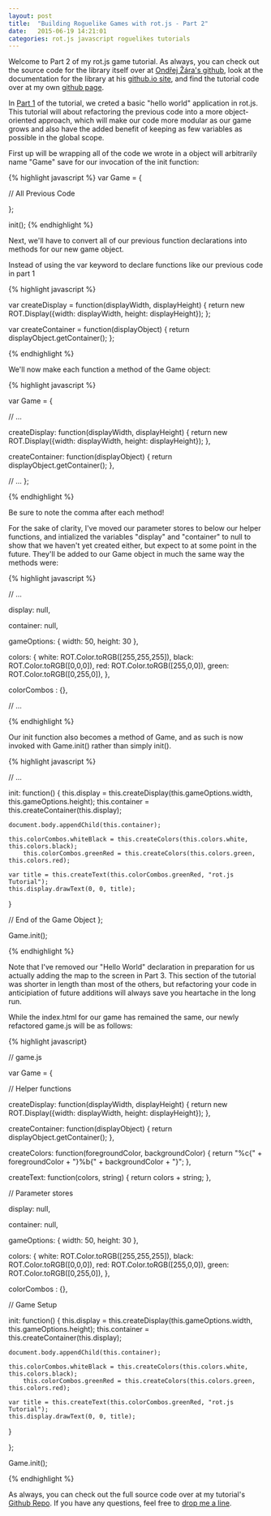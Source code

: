 ```yaml
---
layout: post
title:  "Building Roguelike Games with rot.js - Part 2"
date:   2015-06-19 14:21:01
categories: rot.js javascript roguelikes tutorials
---
```


Welcome to Part 2 of my rot.js game tutorial. As always, you can check out the source code for the library itself over at [Ondřej Žára's github][ozgithub], look at the documentation for the library at his [github.io site][rot.js], and find the tutorial code over at my own [github page][projectgithub].

In [Part 1][part1] of the tutorial, we creted a basic "hello world" application in rot.js. This tutorial will about refactoring the previous code into a more object-oriented approach, which will make our code more modular as our game grows and also have the added benefit of keeping as few variables as possible in the global scope.

First up will be wrapping all of the code we wrote in a object will arbitrarily name "Game" save for our invocation of the init function:

{% highlight javascript %}
var Game = {

// All Previous Code

};

init();
{% endhighlight %}

Next, we'll have to convert all of our previous function declarations into methods for our new game object.

Instead of using the var keyword to declare functions like our previous code in part 1

{% highlight javascript %}

var createDisplay = function(displayWidth, displayHeight) {
  return new ROT.Display({width: displayWidth, height: displayHeight});
};

var createContainer = function(displayObject) {
  return displayObject.getContainer();
};

{% endhighlight %}

We'll now make each function a method of the Game object:

{% highlight javascript %}

var Game = {
  
  // ...
  
  createDisplay: function(displayWidth, displayHeight) {
    return new ROT.Display({width: displayWidth, height: displayHeight});
  },

  createContainer: function(displayObject) {
    return displayObject.getContainer();
  },
  
  // ...
};

{% endhighlight %}

Be sure to note the comma after each method!

For the sake of clarity, I've moved our parameter stores to below our helper functions, and intialized the variables "display" and "container" to null to show that we haven't yet created either, but expect to at some point in the future. They'll be added to our Game object in much the same way the methods were:

{% highlight javascript %}

// ...

  display: null,
  
  container: null,
  
  gameOptions: {
    width: 50,
    height: 30
  },

  colors: {
    white:  ROT.Color.toRGB([255,255,255]),
    black: ROT.Color.toRGB([0,0,0]),
    red: ROT.Color.toRGB([255,0,0]),
    green: ROT.Color.toRGB([0,255,0]),
  },

  colorCombos : {},

// ...

{% endhighlight %}

Our init function also becomes a method of Game, and as such is now invoked with Game.init() rather than simply init().

{% highlight javascript %}

// ...

  init: function() {
    this.display = this.createDisplay(this.gameOptions.width, this.gameOptions.height);
    this.container = this.createContainer(this.display);
    
    document.body.appendChild(this.container);

    this.colorCombos.whiteBlack = this.createColors(this.colors.white, this.colors.black);
        this.colorCombos.greenRed = this.createColors(this.colors.green, this.colors.red);

    var title = this.createText(this.colorCombos.greenRed, "rot.js Tutorial");
    this.display.drawText(0, 0, title);
  }

// End of the Game Object
};

Game.init();

{% endhighlight %}

Note that I've removed our "Hello World" declaration in preparation for us actually adding the map to the screen in Part 3. This section of the tutorial was shorter in length than most of the others, but refactoring your code in anticipiation of future additions will always save you heartache in the long run.

While the index.html for our game has remained the same, our newly refactored game.js will be as follows:

{% highlight javascript}

// game.js

var Game = {

  // Helper functions

  createDisplay: function(displayWidth, displayHeight) {
    return new ROT.Display({width: displayWidth, height: displayHeight});
  },

  createContainer: function(displayObject) {
    return displayObject.getContainer();
  },

  createColors: function(foregroundColor, backgroundColor) {
    return "%c{" + foregroundColor + "}%b{" + backgroundColor + "}";
  },

  createText: function(colors, string) {
    return colors + string;
  },

  // Parameter stores
  
  display: null,
  
  container: null,
  
  gameOptions: {
    width: 50,
    height: 30
  },

  colors: {
    white:  ROT.Color.toRGB([255,255,255]),
    black: ROT.Color.toRGB([0,0,0]),
    red: ROT.Color.toRGB([255,0,0]),
    green: ROT.Color.toRGB([0,255,0]),
  },

  colorCombos : {},

  // Game Setup
  
  init: function() {
    this.display = this.createDisplay(this.gameOptions.width, this.gameOptions.height);
    this.container = this.createContainer(this.display);
    
    document.body.appendChild(this.container);

    this.colorCombos.whiteBlack = this.createColors(this.colors.white, this.colors.black);
        this.colorCombos.greenRed = this.createColors(this.colors.green, this.colors.red);

    var title = this.createText(this.colorCombos.greenRed, "rot.js Tutorial");
    this.display.drawText(0, 0, title);
  }

};

Game.init();

{% endhighlight %}

As always, you can check out the full source code over at my tutorial's [Github Repo][projectgithub]. If you have any questions, feel free to [drop me a line][zlgithub].

[part1]: http://zlester.github.io/rot.js/javascript/roguelikes/tutorials/2015/06/13/rot.js-tutorial-part-1.html
[rot.js]: http://ondras.github.io/rot.js/hp/
[ozgithub]: https://github.com/ondras/rot.js
[zlgithub]: http://github.com/ZLester
[projectgithub]: https://github.com/ZLester/rot.js-Tutorial
